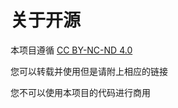 # 关于开源
本项目遵循 [CC BY-NC-ND 4.0](https://creativecommons.org/licenses/by-nc-sa/4.0/deed.en)

您可以转载并使用但是请附上相应的链接

您不可以使用本项目的代码进行商用

